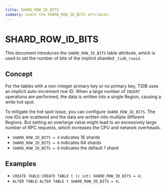 ```yaml
---
title: SHARD_ROW_ID_BITS
summary: Learn the SHARD_ROW_ID_BITS attribute.
---
```


# SHARD_ROW_ID_BITS

This document introduces the `SHARD_ROW_ID_BITS` table attribute, which is used to set the number of bits of the implicit sharded `_tidb_rowid`.

## Concept

For the tables with a non-integer primary key or no primary key, TiDB uses an implicit auto-increment row ID. When a large number of `INSERT` operations are performed, the data is written into a single Region, causing a write hot spot.

To mitigate the hot spot issue, you can configure `SHARD_ROW_ID_BITS`. The row IDs are scattered and the data are written into multiple different Regions. But setting an overlarge value might lead to an excessively large number of RPC requests, which increases the CPU and network overheads.

- `SHARD_ROW_ID_BITS = 4` indicates 16 shards
- `SHARD_ROW_ID_BITS = 6` indicates 64 shards
- `SHARD_ROW_ID_BITS = 0` indicates the default 1 shard

## Examples

- `CREATE TABLE`: `CREATE TABLE t (c int) SHARD_ROW_ID_BITS = 4;`
- `ALTER TABLE`: `ALTER TABLE t SHARD_ROW_ID_BITS = 4;`
